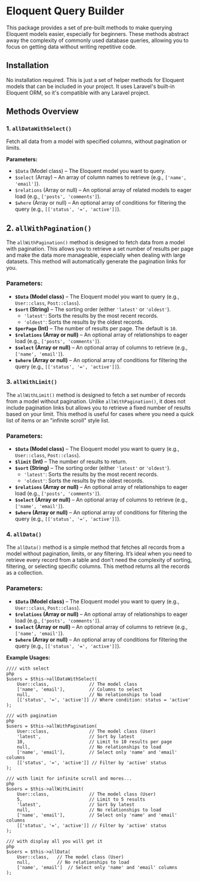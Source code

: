 # Eloquent Query Builder

This package provides a set of pre-built methods to make querying Eloquent models easier, especially for beginners. These methods abstract away the complexity of commonly used database queries, allowing you to focus on getting data without writing repetitive code.

## Installation

No installation required. This is just a set of helper methods for Eloquent models that can be included in your project. It uses Laravel's built-in Eloquent ORM, so it's compatible with any Laravel project.

## Methods Overview

### 1. `allDataWithSelect()`

Fetch all data from a model with specified columns, without pagination or limits.

**Parameters:**
- `$Data` (Model class) – The Eloquent model you want to query.
- `$select` (Array) – An array of column names to retrieve (e.g., `['name', 'email']`).
- `$relations` (Array or null) – An optional array of related models to eager load (e.g., `['posts', 'comments']`).
- `$where` (Array or null) – An optional array of conditions for filtering the query (e.g., `[['status', '=', 'active']]`).

## 2. `allWithPagination()`

The `allWithPagination()` method is designed to fetch data from a model with pagination. This allows you to retrieve a set number of results per page and make the data more manageable, especially when dealing with large datasets. This method will automatically generate the pagination links for you.

### **Parameters:**

- **`$Data` (Model class)** – The Eloquent model you want to query (e.g., `User::class`, `Post::class`).
- **`$sort` (String)** – The sorting order (either `'latest'` or `'oldest'`).
    - `'latest'`: Sorts the results by the most recent records.
    - `'oldest'`: Sorts the results by the oldest records.
- **`$perPage` (Int)** – The number of results per page. The default is `10`.
- **`$relations` (Array or null)** – An optional array of relationships to eager load (e.g., `['posts', 'comments']`).
- **`$select` (Array or null)** – An optional array of columns to retrieve (e.g., `['name', 'email']`).
- **`$where` (Array or null)** – An optional array of conditions for filtering the query (e.g., `[['status', '=', 'active']]`).

### 3. `allWithLimit()`

The `allWithLimit()` method is designed to fetch a set number of records from a model without pagination. Unlike `allWithPagination()`, it does not include pagination links but allows you to retrieve a fixed number of results based on your limit. This method is useful for cases where you need a quick list of items or an "infinite scroll" style list.

### **Parameters:**

- **`$Data` (Model class)** – The Eloquent model you want to query (e.g., `User::class`, `Post::class`).
- **`$limit` (Int)** – The number of results to return.
- **`$sort` (String)** – The sorting order (either `'latest'` or `'oldest'`).
    - `'latest'`: Sorts the results by the most recent records.
    - `'oldest'`: Sorts the results by the oldest records.
- **`$relations` (Array or null)** – An optional array of relationships to eager load (e.g., `['posts', 'comments']`).
- **`$select` (Array or null)** – An optional array of columns to retrieve (e.g., `['name', 'email']`).
- **`$where` (Array or null)** – An optional array of conditions for filtering the query (e.g., `[['status', '=', 'active']]`).

### 4. `allData()`

The `allData()` method is a simple method that fetches all records from a model without pagination, limits, or any filtering. It’s ideal when you need to retrieve every record from a table and don’t need the complexity of sorting, filtering, or selecting specific columns. This method returns all the records as a collection.

### **Parameters:**

- **`$Data` (Model class)** – The Eloquent model you want to query (e.g., `User::class`, `Post::class`).
- **`$relations` (Array or null)** – An optional array of relationships to eager load (e.g., `['posts', 'comments']`).
- **`$select` (Array or null)** – An optional array of columns to retrieve (e.g., `['name', 'email']`).
- **`$where` (Array or null)** – An optional array of conditions for filtering the query (e.g., `[['status', '=', 'active']]`).

**Example Usages:**
```
//// with select
php
$users = $this->allDataWithSelect(
    User::class,               // The model class
    ['name', 'email'],         // Columns to select
    null,                      // No relationships to load
    [['status', '=', 'active']] // Where condition: status = 'active'
);

/// with pagination
php
$users = $this->allWithPagination(
    User::class,               // The model class (User)
    'latest',                  // Sort by latest
    10,                        // Limit to 10 results per page
    null,                      // No relationships to load
    ['name', 'email'],         // Select only 'name' and 'email' columns
    [['status', '=', 'active']] // Filter by 'active' status
);

/// with limit for infinite scroll and mores...
php
$users = $this->allWithLimit(
    User::class,               // The model class (User)
    5,                         // Limit to 5 results
    'latest',                  // Sort by latest
    null,                      // No relationships to load
    ['name', 'email'],         // Select only 'name' and 'email' columns
    [['status', '=', 'active']] // Filter by 'active' status
);

/// with display all you will get it
php
$users = $this->allData(
    User::class,   // The model class (User)
    null,          // No relationships to load
    ['name', 'email']  // Select only 'name' and 'email' columns
);
